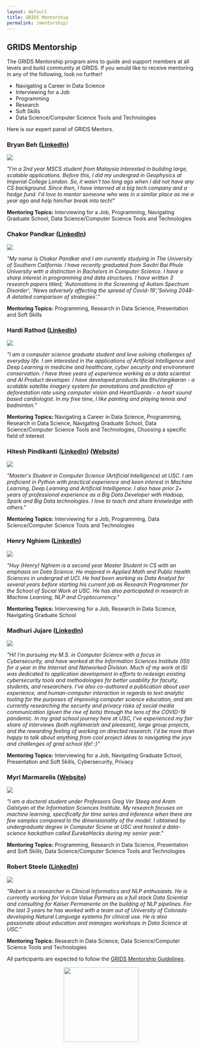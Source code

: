 ```yaml
---
layout: default
title: GRIDS Mentorship
permalink: /mentorship/
---
```

## GRIDS Mentorship

The GRIDS Mentorship program aims to guide and support members at all levels and build community at GRIDS. If you would like to receive mentoring in any of the following, look no further!

- Navigating a Career in Data Science
- Interviewing for a Job
- Programming
- Research
- Soft Skills
- Data Science/Computer Science Tools and Technologies

Here is our expert panel of GRIDS Mentors.

### **Bryan Beh** ([LinkedIn](https://www.linkedin.com/in/bryanbeh/))

<img id="team-img" src="/assets/img/mentorship/bryan.jpg"/>

*"I'm a 2nd year MSCS student from Malaysia interested in building large, scalable applications. Before this, I did my undergrad in Geophysics at Imperial College London. So, it wasn't too long ago when I did not have any CS background. Since then, I have interned at a big tech company and a hedge fund. I'd love to mentor someone who was in a similar place as me a year ago and help him/her break into tech!"*

**Mentoring Topics:** Interviewing for a Job, Programming, Navigating Graduate School, Data Science/Computer Science Tools and Technologies

### **Chakor Pandkar** ([LinkedIn](https://www.linkedin.com/in/chakor-pandkar/))

<img id="team-img" src="/assets/img/mentorship/chakor.jpg"/>

*"My name is Chakor Pandkar and I am currently studying in The University of Southern California. I have recently graduated from Savitri Bai Phule University with a distinction in Bachelors in Computer Science. I have a sharp interest in programming and data structures. I have written 3 research papers titled; 'Automations in the Screening of Autism Spectrum Disorder', 'News adversely affecting the spread of Covid-19','Solving 2048-A detailed comparison of strategies'."*

**Mentoring Topics:** Programming, Research in Data Science, Presentation and Soft Skills

### **Hardi Rathod** ([LinkedIn](https://www.linkedin.com/in/hardi-rathod/))

<img id="team-img" src="/assets/img/mentorship/hardi.jpg"/>

*"I am a computer science graduate student and love solving challenges of everyday life. I am interested in the applications of Artificial Intelligence and Deep Learning in medicine and healthcare, cyber security and environment conservation. I have three years of experience working as a data scientist and AI Product developer. I have developed products like BhuVargikaran - a scalable satellite imagery system for annotations and prediction of deforestation rate using computer vision and HeartGuards - a heart sound based cardiologist. In my free time, I like painting and playing tennis and badminton."*

**Mentoring Topics:** Navigating a Career in Data Science, Programming, Research in Data Science, Navigating Graduate School, Data Science/Computer Science Tools and Technologies, Choosing a specific field of interest

### **Hitesh Pindikanti** ([LinkedIn](https://www.linkedin.com/in/hiteshpindikanti/)) ([Website](https://sites.google.com/view/hiteshpindikanti/))

<img id="team-img" src="/assets/img/mentorship/hitesh.jpg"/>

*"Master's Student in Computer Science (Artificial Intelligence) at USC. I am proficient in Python with practical experience and keen interest in Machine Learning, Deep Learning and Artificial Intelligence. I also have prior 2+ years of professional experience as a Big Data Developer with Hadoop, Spark and Big Data technologies. I love to teach and share knowledge with others."*

**Mentoring Topics:** Interviewing for a Job, Programming, Data Science/Computer Science Tools and Technologies

### **Henry Nghiem** ([LinkedIn](www.linkedin.com/in/huy-tran-nghiem/))

<img id="team-img" src="/assets/img/grids_team_2020/huy_nghiem.jpg"/>

*"Huy (Henry) Nghiem is a second year Master Student in CS with an emphasis on Data Science. He majored in Applied Math and Public Health Sciences in undergrad at UCI. He had been working as Data Analyst for several years before starting his current job as Research Programmer for the School of Social Work at USC. He has also participated in research in Machine Learning, NLP and Cryptocurrency."*

**Mentoring Topics:** Interviewing for a Job, Research in Data Science, Navigating Graduate School

### **Madhuri Jujare** ([LinkedIn](https://www.linkedin.com/in/madhurijujare))

<img id="team-img" src="/assets/img/mentorship/madhuri.jpg"/>

*"Hi! I'm pursuing my M.S. in Computer Science with a focus in Cybersecurity, and have worked at the Information Sciences Institute (ISI) for a year in the Internet and Networked Division. Much of my work at ISI was dedicated to application development in efforts to redesign existing cybersecurity tools and methodologies for better usability for faculty, students, and researchers. I've also co-authored a publication about user experience, and human-computer interaction in regards to text analytic tooling for the purposes of improving computer science education, and am currently researching the security and privacy risks of social media communication (given the rise of bots) through the lens of the COVID-19 pandemic. In my grad school journey here at USC, I've experienced my fair share of interviews (both nightmarish and pleasant), large group projects, and the rewarding feeling of working on directed research. I'd be more than happy to talk about anything from cool project ideas to navigating the joys and challenges of grad school life! :)"*

**Mentoring Topics:** Interviewing for a Job, Navigating Graduate School, Presentation and Soft Skills, Cybersecurity, Privacy


### **Myrl Marmarelis** ([Website](https://myrl.marmarel.is/))

<img id="team-img" src="/assets/img/mentorship/myrl.jpg"/>

*"I am a doctoral student under Professors Greg Ver Steeg and Aram Galstyan at the Information Sciences Institute. My research focuses on machine learning, specifically for time series and inference when there are few samples compared to the dimensionality of the model. I obtained by undergraduate degree in Computer Sciene at USC and hosted a data-science hackathon called EurekaHacks during my senior year."*

**Mentoring Topics:** Programming, Research in Data Science, Presentation and Soft Skills, Data Science/Computer Science Tools and Technologies

### **Robert Steele** ([LinkedIn](https://www.linkedin.com/in/robert-steele-5a3604140/))

<img id="team-img" src="/assets/img/mentorship/robert.jpg"/>

*"Robert is a researcher in Clinical Informatics and NLP enthusiasts. He is currently working for Vulcan Value Partners as a full stack Data Scientist and consulting for Kaiser Permanente on the building of NLP pipelines. For the last 3 years he has worked with a team out of University of Colorado developing Natural Language systems for clinical use. He is also passionate about education and manages workshops in Data Science at USC."*

**Mentoring Topics:** Research in Data Science, Data Science/Computer Science Tools and Technologies

All participants are expected to follow the [GRIDS Mentorship Guidelines](https://drive.google.com/file/d/1qATpjBmxSZY1gQoVwpeFMYkAIDPdSbrk/view?usp=sharing).

<div align="center"><img align="center" id="mentorship-logo" src="/assets/img/grids_mentorship_logo.png" width="200" height="200"/></div>
